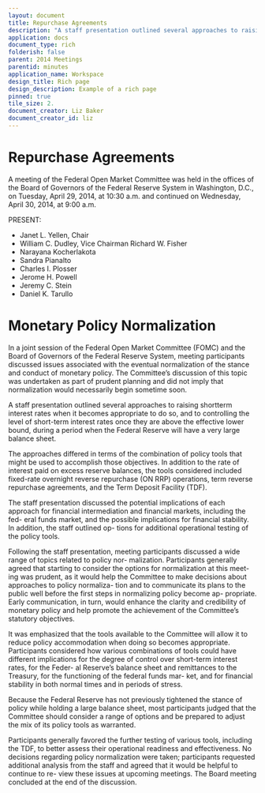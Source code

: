 ```yaml
---
layout: document
title: Repurchase Agreements
description: "A staff presentation outlined several approaches to raising shortterm interest rates when it becomes appropriate to do so, and to controlling the level of short-term interest rates once they are above the effective lower bound, during a period when the Federal Reserve will have a very large balance sheet."
application: docs
document_type: rich
folderish: false
parent: 2014 Meetings
parentid: minutes
application_name: Workspace
design_title: Rich page
design_description: Example of a rich page
pinned: true
tile_size: 2.
document_creator: Liz Baker
document_creator_id: liz
---
```

# Repurchase Agreements
A meeting of the Federal Open Market Committee was held in the offices of the Board of Governors of the Federal Reserve System in Washington, D.C., on Tuesday, April 29, 2014, at 10:30 a.m. and continued on Wednesday, April 30, 2014, at 9:00 a.m.

PRESENT:
- Janet L. Yellen, Chair
- William C. Dudley, Vice Chairman Richard W. Fisher
- Narayana Kocherlakota
- Sandra Pianalto
- Charles I. Plosser
- Jerome H. Powell
- Jeremy C. Stein
- Daniel K. Tarullo

# Monetary Policy Normalization
In a joint session of the Federal Open Market Committee (FOMC) and the Board of Governors of the Federal Reserve System, meeting participants discussed issues associated with the eventual normalization of the stance and conduct of monetary policy. The Committee’s discussion of this topic was undertaken as part of prudent planning and did not imply that normalization would necessarily begin sometime soon.

A staff presentation outlined several approaches to raising shortterm interest rates when it becomes appropriate to do so, and to controlling the level of short-term interest rates once they are above the effective lower bound, during a period when the Federal Reserve will have a very large balance sheet.

The approaches differed in terms of the combination of policy tools that might be used to accomplish those objectives. In addition to the rate of interest paid on excess reserve balances, the tools considered included fixed-rate overnight reverse repurchase (ON RRP) operations, term reverse repurchase agreements, and the Term Deposit Facility (TDF).

The staff presentation discussed the potential implications of each approach for financial intermediation and financial markets, including the fed- eral funds market, and the possible implications for financial stability. In addition, the staff outlined op- tions for additional operational testing of the policy tools.

Following the staff presentation, meeting participants discussed a wide range of topics related to policy nor- malization. Participants generally agreed that starting to consider the options for normalization at this meet- ing was prudent, as it would help the Committee to make decisions about approaches to policy normaliza- tion and to communicate its plans to the public well before the first steps in normalizing policy become ap- propriate. Early communication, in turn, would enhance the clarity and credibility of monetary policy and help promote the achievement of the Committee’s statutory objectives.

It was emphasized that the tools available to the Committee will allow it to reduce policy accommodation when doing so becomes appropriate. Participants considered how various combinations of tools could have different implications for the degree of control over short-term interest rates, for the Feder- al Reserve’s balance sheet and remittances to the Treasury, for the functioning of the federal funds mar- ket, and for financial stability in both normal times and in periods of stress.

Because the Federal Reserve has not previously tightened the stance of policy while holding a large balance sheet, most participants judged that the Committee should consider a range of options and be prepared to adjust the mix of its policy tools as warranted.

Participants generally favored the further testing of various tools, including the TDF, to better assess their operational readiness and effectiveness. No decisions regarding policy normalization were taken; participants requested additional analysis from the staff and agreed that it would be helpful to continue to re- view these issues at upcoming meetings. The Board meeting concluded at the end of the discussion.